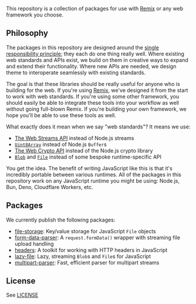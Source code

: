This repository is a collection of packages for use with [Remix](https://remix.run) or any web framework you choose.

## Philosophy

The packages in this repository are designed around the [single responsibility principle](https://en.wikipedia.org/wiki/Single-responsibility_principle); they each do one thing really well. Where existing web standards and APIs exist, we build on them in creative ways to expand and extend their functionality. Where new APIs are needed, we design theme to interoperate seamlessly with existing standards.

The goal is that these libraries should be really useful for anyone who is building for the web. If you're using [Remix](https://remix.run), we've designed it from the start to work with web standards. If you're using some other framework, you should easily be able to integrate these tools into your workflow as well without going full-blown Remix. If you're building your own framework, we hope you'll be able to use these tools as well.

What exactly does it mean when we say "web standards"? It means we use:

- [The Web Streams API](https://developer.mozilla.org/en-US/docs/Web/API/Streams_API) instead of Node.js streams
- [`Uint8Array`](https://developer.mozilla.org/en-US/docs/Web/JavaScript/Reference/Global_Objects/Uint8Array) instead of Node.js `Buffer`s
- [The Web Crypto API](https://developer.mozilla.org/en-US/docs/Web/API/Web_Crypto_API) instead of the Node.js crypto library
- [`Blob`](https://developer.mozilla.org/en-US/docs/Web/API/Blob) and [`File`](https://developer.mozilla.org/en-US/docs/Web/API/File) instead of some bespoke runtime-specific API

You get the idea. The benefit of writing JavaScript like this is that it's incredibly portable between various runtimes. All of the packages in this repository work on any JavaScript runtime you might be using: Node.js, Bun, Deno, Cloudflare Workers, etc.

## Packages

We currently publish the following packages:

- [file-storage](packages/file-storage): Key/value storage for JavaScript `File` objects
- [form-data-parser](packages/form-data-parser): A `request.formData()` wrapper with streaming file upload handling
- [headers](packages/headers): A toolkit for working with HTTP headers in JavaScript
- [lazy-file](packages/lazy-file): Lazy, streaming `Blob`s and `File`s for JavaScript
- [multipart-parser](packages/multipart-parser): Fast, efficient parser for multipart streams

## License

See [LICENSE](https://github.com/mjackson/remix-the-web/blob/main/LICENSE)
